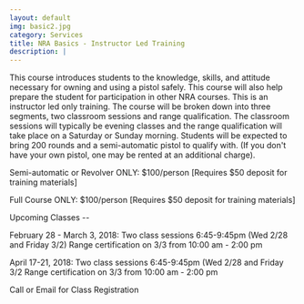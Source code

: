 ```yaml
---
layout: default
img: basic2.jpg
category: Services
title: NRA Basics - Instructor Led Training
description: |
---
```

This course introduces students to the knowledge, skills, and attitude necessary for owning and using a pistol safely. This course will also help prepare the student for participation in other NRA courses. This is an instructor led only training. The course will be broken down into three segments, two classroom sessions and range qualification.  The classroom sessions will typically be evening classes and the range qualification will take place on a Saturday or Sunday morning.  Students will be expected to bring 200 rounds and a semi-automatic pistol to qualify with. (If you don't have your own pistol, one may be rented at an additional charge).  

     
Semi-automatic or Revolver ONLY: $100/person [Requires $50 deposit for training materials]

Full Course ONLY:  $100/person  [Requires $50 deposit for training materials]



Upcoming Classes -- 

February 28 - March 3, 2018: Two class sessions 6:45-9:45pm (Wed 2/28 and Friday 3/2)
                                                                                                                                                                        Range certification on 3/3 from 10:00 am - 2:00 pm  

April 17-21, 2018: Two class sessions 6:45-9:45pm (Wed 2/28 and Friday 3/2                                                                                                                                                                                                                              Range certification on 3/3 from 10:00 am - 2:00 pm  


Call or Email for Class Registration
